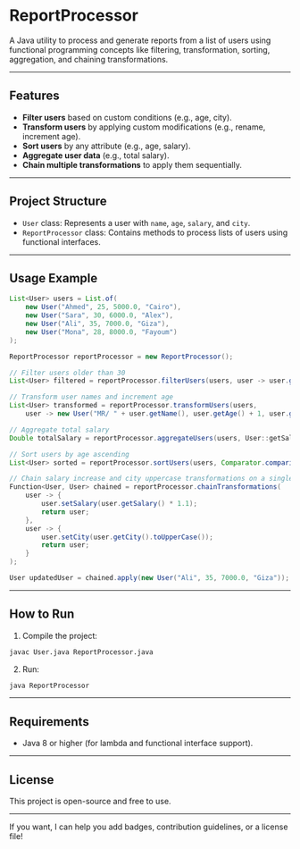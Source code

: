 
# ReportProcessor

A Java utility to process and generate reports from a list of users using functional programming concepts like filtering, transformation, sorting, aggregation, and chaining transformations.

---

## Features

- **Filter users** based on custom conditions (e.g., age, city).
- **Transform users** by applying custom modifications (e.g., rename, increment age).
- **Sort users** by any attribute (e.g., age, salary).
- **Aggregate user data** (e.g., total salary).
- **Chain multiple transformations** to apply them sequentially.

---

## Project Structure

- `User` class: Represents a user with `name`, `age`, `salary`, and `city`.
- `ReportProcessor` class: Contains methods to process lists of users using functional interfaces.

---

## Usage Example

```java
List<User> users = List.of(
    new User("Ahmed", 25, 5000.0, "Cairo"),
    new User("Sara", 30, 6000.0, "Alex"),
    new User("Ali", 35, 7000.0, "Giza"),
    new User("Mona", 28, 8000.0, "Fayoum")
);

ReportProcessor reportProcessor = new ReportProcessor();

// Filter users older than 30
List<User> filtered = reportProcessor.filterUsers(users, user -> user.getAge() > 30);

// Transform user names and increment age
List<User> transformed = reportProcessor.transformUsers(users,
    user -> new User("MR/ " + user.getName(), user.getAge() + 1, user.getSalary(), user.getCity()));

// Aggregate total salary
Double totalSalary = reportProcessor.aggregateUsers(users, User::getSalary);

// Sort users by age ascending
List<User> sorted = reportProcessor.sortUsers(users, Comparator.comparingInt(User::getAge));

// Chain salary increase and city uppercase transformations on a single user
Function<User, User> chained = reportProcessor.chainTransformations(
    user -> {
        user.setSalary(user.getSalary() * 1.1);
        return user;
    },
    user -> {
        user.setCity(user.getCity().toUpperCase());
        return user;
    }
);

User updatedUser = chained.apply(new User("Ali", 35, 7000.0, "Giza"));
```

---

## How to Run

1. Compile the project:

```bash
javac User.java ReportProcessor.java
```

2. Run:

```bash
java ReportProcessor
```

---

## Requirements

- Java 8 or higher (for lambda and functional interface support).

---

## License

This project is open-source and free to use.

---

If you want, I can help you add badges, contribution guidelines, or a license file!
